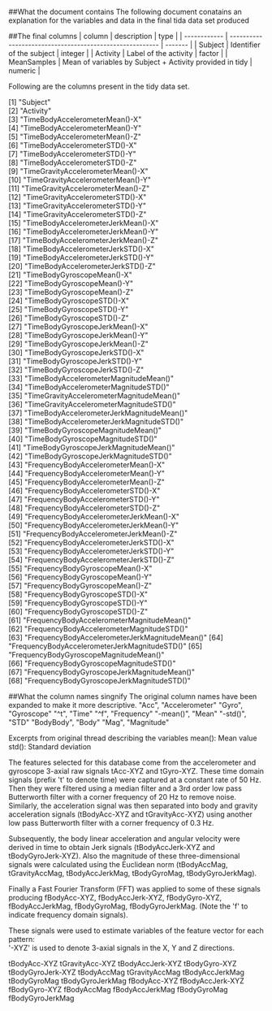 ##What the document contains
The following document conatains an explanation for the variables and data in the final tida data set produced

##The final columns
| column       | description                                              | type    |
| ------------ | -------------------------------------------------------- | ------- |
| Subject      | Identifier of the subject                                | integer |
| Activity     | Label of the activity                                    | factor  |
| MeanSamples  | Mean of variables by Subject + Activity provided in tidy | numeric |

Following are the columns present in the tidy data set.

 [1] "Subject"                                      
 [2] "Activity"                                     
 [3] "TimeBodyAccelerometerMean()-X"                
 [4] "TimeBodyAccelerometerMean()-Y"                
 [5] "TimeBodyAccelerometerMean()-Z"                
 [6] "TimeBodyAccelerometerSTD()-X"                 
 [7] "TimeBodyAccelerometerSTD()-Y"                 
 [8] "TimeBodyAccelerometerSTD()-Z"                 
 [9] "TimeGravityAccelerometerMean()-X"             
[10] "TimeGravityAccelerometerMean()-Y"             
[11] "TimeGravityAccelerometerMean()-Z"             
[12] "TimeGravityAccelerometerSTD()-X"              
[13] "TimeGravityAccelerometerSTD()-Y"              
[14] "TimeGravityAccelerometerSTD()-Z"              
[15] "TimeBodyAccelerometerJerkMean()-X"            
[16] "TimeBodyAccelerometerJerkMean()-Y"            
[17] "TimeBodyAccelerometerJerkMean()-Z"            
[18] "TimeBodyAccelerometerJerkSTD()-X"             
[19] "TimeBodyAccelerometerJerkSTD()-Y"             
[20] "TimeBodyAccelerometerJerkSTD()-Z"             
[21] "TimeBodyGyroscopeMean()-X"                    
[22] "TimeBodyGyroscopeMean()-Y"                    
[23] "TimeBodyGyroscopeMean()-Z"                    
[24] "TimeBodyGyroscopeSTD()-X"                     
[25] "TimeBodyGyroscopeSTD()-Y"                     
[26] "TimeBodyGyroscopeSTD()-Z"                     
[27] "TimeBodyGyroscopeJerkMean()-X"                
[28] "TimeBodyGyroscopeJerkMean()-Y"                
[29] "TimeBodyGyroscopeJerkMean()-Z"                
[30] "TimeBodyGyroscopeJerkSTD()-X"                 
[31] "TimeBodyGyroscopeJerkSTD()-Y"                 
[32] "TimeBodyGyroscopeJerkSTD()-Z"                 
[33] "TimeBodyAccelerometerMagnitudeMean()"         
[34] "TimeBodyAccelerometerMagnitudeSTD()"          
[35] "TimeGravityAccelerometerMagnitudeMean()"      
[36] "TimeGravityAccelerometerMagnitudeSTD()"       
[37] "TimeBodyAccelerometerJerkMagnitudeMean()"     
[38] "TimeBodyAccelerometerJerkMagnitudeSTD()"      
[39] "TimeBodyGyroscopeMagnitudeMean()"             
[40] "TimeBodyGyroscopeMagnitudeSTD()"              
[41] "TimeBodyGyroscopeJerkMagnitudeMean()"         
[42] "TimeBodyGyroscopeJerkMagnitudeSTD()"          
[43] "FrequencyBodyAccelerometerMean()-X"           
[44] "FrequencyBodyAccelerometerMean()-Y"           
[45] "FrequencyBodyAccelerometerMean()-Z"           
[46] "FrequencyBodyAccelerometerSTD()-X"            
[47] "FrequencyBodyAccelerometerSTD()-Y"            
[48] "FrequencyBodyAccelerometerSTD()-Z"            
[49] "FrequencyBodyAccelerometerJerkMean()-X"       
[50] "FrequencyBodyAccelerometerJerkMean()-Y"       
[51] "FrequencyBodyAccelerometerJerkMean()-Z"       
[52] "FrequencyBodyAccelerometerJerkSTD()-X"        
[53] "FrequencyBodyAccelerometerJerkSTD()-Y"        
[54] "FrequencyBodyAccelerometerJerkSTD()-Z"        
[55] "FrequencyBodyGyroscopeMean()-X"               
[56] "FrequencyBodyGyroscopeMean()-Y"               
[57] "FrequencyBodyGyroscopeMean()-Z"               
[58] "FrequencyBodyGyroscopeSTD()-X"                
[59] "FrequencyBodyGyroscopeSTD()-Y"                
[60] "FrequencyBodyGyroscopeSTD()-Z"                
[61] "FrequencyBodyAccelerometerMagnitudeMean()"    
[62] "FrequencyBodyAccelerometerMagnitudeSTD()"     
[63] "FrequencyBodyAccelerometerJerkMagnitudeMean()"
[64] "FrequencyBodyAccelerometerJerkMagnitudeSTD()" 
[65] "FrequencyBodyGyroscopeMagnitudeMean()"        
[66] "FrequencyBodyGyroscopeMagnitudeSTD()"         
[67] "FrequencyBodyGyroscopeJerkMagnitudeMean()"    
[68] "FrequencyBodyGyroscopeJerkMagnitudeSTD()"

##What the column names singnify
The original column names have been expanded to make it more descriptive.
"Acc", "Accelerometer"
"Gyro", "Gyroscope"
"^t", "Time"
"^f", "Frequency"
"-mean()", "Mean"
"-std()", "STD"
"BodyBody", "Body"
"Mag", "Magnitude"

Excerpts from original thread describing the variables
mean(): Mean value
std(): Standard deviation

The features selected for this database come from the accelerometer and gyroscope 3-axial raw signals tAcc-XYZ and tGyro-XYZ. These time domain signals (prefix 't' to denote time) were captured at a constant rate of 50 Hz. Then they were filtered using a median filter and a 3rd order low pass Butterworth filter with a corner frequency of 20 Hz to remove noise. Similarly, the acceleration signal was then separated into body and gravity acceleration signals (tBodyAcc-XYZ and tGravityAcc-XYZ) using another low pass Butterworth filter with a corner frequency of 0.3 Hz. 

Subsequently, the body linear acceleration and angular velocity were derived in time to obtain Jerk signals (tBodyAccJerk-XYZ and tBodyGyroJerk-XYZ). Also the magnitude of these three-dimensional signals were calculated using the Euclidean norm (tBodyAccMag, tGravityAccMag, tBodyAccJerkMag, tBodyGyroMag, tBodyGyroJerkMag). 

Finally a Fast Fourier Transform (FFT) was applied to some of these signals producing fBodyAcc-XYZ, fBodyAccJerk-XYZ, fBodyGyro-XYZ, fBodyAccJerkMag, fBodyGyroMag, fBodyGyroJerkMag. (Note the 'f' to indicate frequency domain signals). 

These signals were used to estimate variables of the feature vector for each pattern:  
'-XYZ' is used to denote 3-axial signals in the X, Y and Z directions.

tBodyAcc-XYZ
tGravityAcc-XYZ
tBodyAccJerk-XYZ
tBodyGyro-XYZ
tBodyGyroJerk-XYZ
tBodyAccMag
tGravityAccMag
tBodyAccJerkMag
tBodyGyroMag
tBodyGyroJerkMag
fBodyAcc-XYZ
fBodyAccJerk-XYZ
fBodyGyro-XYZ
fBodyAccMag
fBodyAccJerkMag
fBodyGyroMag
fBodyGyroJerkMag

